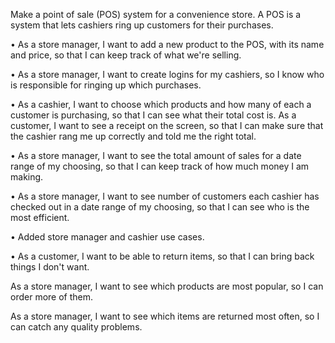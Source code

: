 Make a point of sale (POS) system for a convenience store. A POS is a system that lets cashiers ring up customers for their purchases.

• As a store manager, I want to add a new product to the POS, with its name and price, so that I can keep track of what we're selling.

• As a store manager, I want to create logins for my cashiers, so I know who is responsible for ringing up which purchases.

• As a cashier, I want to choose which products and how many of each a customer is purchasing, so that I can see what their total cost is. As a customer, I want to see a receipt on the screen, so that I can make sure that the cashier rang me up correctly and told me the right total.

• As a store manager, I want to see the total amount of sales for a date range of my choosing, so that I can keep track of how much money I am making.

• As a store manager, I want to see number of customers each cashier has checked out in a date range of my choosing, so that I can see who is the most efficient.

• Added store manager and cashier use cases.

• As a customer, I want to be able to return items, so that I can bring back things I don't want.

As a store manager, I want to see which products are most popular, so I can order more of them.

As a store manager, I want to see which items are returned most often, so I can catch any quality problems.
